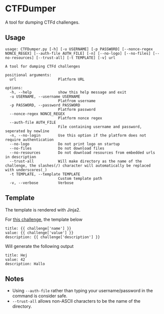 # CTFDumper

A tool for dumping CTFd challenges.

## Usage

```
usage: CTFDumper.py [-h] [-u USERNAME] [-p PASSWORD] [--nonce-regex NONCE_REGEX] [--auth-file AUTH_FILE] [-n] [--no-logo] [--no-files] [--no-resources] [--trust-all] [-t TEMPLATE] [-v] url

A tool for dumping CTFd challenges

positional arguments:
  url                   Platform URL

options:
  -h, --help            show this help message and exit
  -u USERNAME, --username USERNAME
                        Platfrom username
  -p PASSWORD, --password PASSWORD
                        Platform password
  --nonce-regex NONCE_REGEX
                        Platform nonce regex
  --auth-file AUTH_FILE
                        File containing username and password, seperated by newline
  -n, --no-login        Use this option if the platform does not require authentication
  --no-logo             Do not print logo on startup
  --no-files            Do not download files
  --no-resources        Do not download resources from embedded urls in description
  --trust-all           Will make directory as the name of the challenge, the slashes(/) character will automatically be replaced with underscores(_)
  -t TEMPLATE, --template TEMPLATE
                        Custom template path
  -v, --verbose         Verbose
```

## Template

The template is rendered with Jinja2.

For [this challenge](https://demo.ctfd.io/challenges#Hej), the template below

```
title: {{ challenge['name'] }}
value: {{ challenge['value'] }}
description: {{ challenge['description'] }}
```

Will generate the following output

```
title: Hej
value: 42
description: Hallo
```

## Notes

- Using `--auth-file` rather than typing your username/password in the command is consider safe.
- `--trust-all` allows non-ASCII characters to be the name of the directory.
